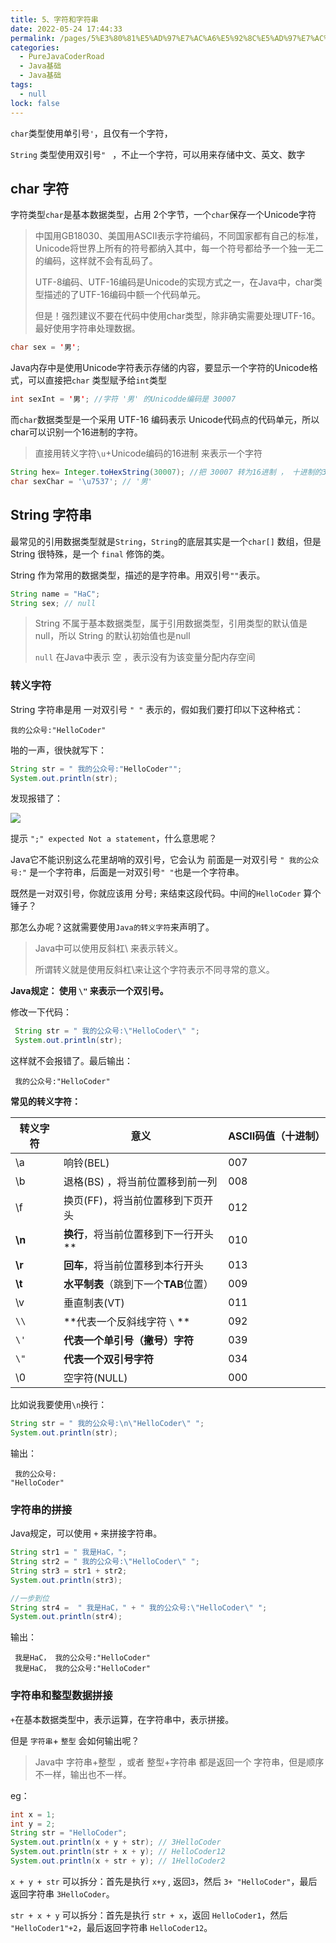 ```yaml
---
title: 5、字符和字符串
date: 2022-05-24 17:44:33
permalink: /pages/5%E3%80%81%E5%AD%97%E7%AC%A6%E5%92%8C%E5%AD%97%E7%AC%A6%E4%B8%B2
categories: 
  - PureJavaCoderRoad
  - Java基础
  - Java基础
tags: 
  - null
lock: false
---
```

`char`类型使用单引号`'`，且仅有一个字符，

`String` 类型使用双引号`" ` ，不止一个字符，可以用来存储中文、英文、数字

## char 字符

字符类型`char`是基本数据类型，占用 2个字节，一个`char`保存一个Unicode字符

> 中国用GB18030、美国用ASCII表示字符编码，不同国家都有自己的标准，Unicode将世界上所有的符号都纳入其中，每一个符号都给予一个独一无二的编码，这样就不会有乱码了。
>
> UTF-8编码、UTF-16编码是Unicode的实现方式之一，在Java中，char类型描述的了UTF-16编码中额一个代码单元。
>
> 但是！强烈建议不要在代码中使用char类型，除非确实需要处理UTF-16。最好使用字符串处理数据。

```java
char sex = '男';
```

Java内存中是使用Unicode字符表示存储的内容，要显示一个字符的Unicode格式，可以直接把`char` 类型赋予给`int`类型

```java
int sexInt = '男'; //字符 '男' 的Unicodde编码是 30007
```

而`char`数据类型是一个采用 UTF-16 编码表示 Unicode代码点的代码单元，所以char可以识别一个16进制的字符。

> 直接用转义字符`\u`+Unicode编码的16进制 来表示一个字符

```java
String hex= Integer.toHexString(30007); //把 30007 转为16进制 ， 十进制的30007 = 十六进制的 7537
char sexChar = '\u7537'; // '男'
```



## String 字符串

最常见的引用数据类型就是`String`，`String`的底层其实是一个`char[]` 数组，但是String 很特殊，是一个 `final` 修饰的类。

String 作为常用的数据类型，描述的是字符串。用双引号`""`表示。

```java
String name = "HaC";
String sex; // null
```

>  String 不属于基本数据类型，属于引用数据类型，引用类型的默认值是null，所以 String 的默认初始值也是null
>
>  `null` 在Java中表示 空 ，表示没有为该变量分配内存空间

### 转义字符

String 字符串是用 一对双引号 `" "` 表示的，假如我们要打印以下这种格式：

```
我的公众号:"HelloCoder"
```

啪的一声，很快就写下：

```java
String str = " 我的公众号:"HelloCoder"";
System.out.println(str);
```

发现报错了：

![](https://blog-1253198264.cos.ap-guangzhou.myqcloud.com/image-20210107112141838.png)

提示 `";" expected Not a statement`，什么意思呢？

Java它不能识别这么花里胡哨的双引号，它会认为 前面是一对双引号 `" 我的公众号:"` 是一个字符串，后面是一对双引号`" "`也是一个字符串。

既然是一对双引号，你就应该用 分号`;` 来结束这段代码。中间的`HelloCoder` 算个锤子？

那怎么办呢？这就需要使用`Java的转义字符`来声明了。

> Java中可以使用反斜杠\ 来表示转义。
>
> 所谓转义就是使用反斜杠\来让这个字符表示不同寻常的意义。

**Java规定： 使用 `\"` 来表示一个双引号。**

修改一下代码：

```java
 String str = " 我的公众号:\"HelloCoder\" ";
 System.out.println(str);
```

这样就不会报错了。最后输出：

```
 我的公众号:"HelloCoder" 
```



**常见的转义字符：**

| 转义字符 | 意义                                  | ASCII码值（十进制） |
| -------- | ------------------------------------- | ------------------- |
| \a       | 响铃(BEL)                             | 007                 |
| \b       | 退格(BS) ，将当前位置移到前一列       | 008                 |
| \f       | 换页(FF)，将当前位置移到下页开头      | 012                 |
| **\n**   | **换行**，将当前位置移到下一行开头**  | 010                 |
| **\r**   | **回车**，将当前位置移到本行开头      | 013                 |
| **\t**   | **水平制表**（跳到下一个**TAB**位置） | 009                 |
| \v       | 垂直制表(VT)                          | 011                 |
| `\\`     | **代表一个反斜线字符 `\` **           | 092                 |
| `\'`     | **代表一个单引号（撇号）字符**        | 039                 |
| `\"`     | **代表一个双引号字符**                | 034                 |
| \0       | 空字符(NULL)                          | 000                 |

比如说我要使用`\n`换行：

```java
String str = " 我的公众号:\n\"HelloCoder\" ";
System.out.println(str);
```

输出：

```
 我的公众号:
"HelloCoder" 
```



### 字符串的拼接

Java规定，可以使用 `+` 来拼接字符串。

```java
String str1 = " 我是HaC，";
String str2 = " 我的公众号:\"HelloCoder\" ";
String str3 = str1 + str2;
System.out.println(str3);

//一步到位
String str4 =  " 我是HaC，" + " 我的公众号:\"HelloCoder\" ";
System.out.println(str4);
```

输出：

```
 我是HaC， 我的公众号:"HelloCoder" 
 我是HaC， 我的公众号:"HelloCoder" 
```



### 字符串和整型数据拼接

 `+`在基本数据类型中，表示运算，在字符串中，表示拼接。

但是 `字符串`+ `整型` 会如何输出呢？

> Java中 字符串+整型 ，或者 整型+字符串 都是返回一个 字符串，但是顺序不一样，输出也不一样。

eg：

```java
int x = 1;
int y = 2;
String str = "HelloCoder";
System.out.println(x + y + str); // 3HelloCoder
System.out.println(str + x + y); // HelloCoder12
System.out.println(x + str + y); // 1HelloCoder2
```

`x + y + str` 可以拆分：首先是执行  `x+y` , 返回`3`，然后 `3+ "HelloCoder"`，最后返回字符串 `3HelloCoder`。

`str + x + y` 可以拆分：首先是执行 `str + x`，返回 `HelloCoder1`，然后 `"HelloCoder1"+2`，最后返回字符串 `HelloCoder12`。